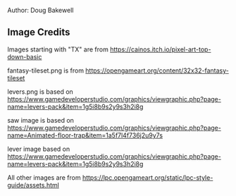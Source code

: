 Author: Doug Bakewell

## Image Credits

Images starting with "TX" are from https://cainos.itch.io/pixel-art-top-down-basic

fantasy-tileset.png is from https://opengameart.org/content/32x32-fantasy-tileset

levers.png is based on https://www.gamedeveloperstudio.com/graphics/viewgraphic.php?page-name=levers-pack&item=1g5i8b9s2y9s3h2i8g

saw image is based on https://www.gamedeveloperstudio.com/graphics/viewgraphic.php?page-name=Animated-floor-trap&item=1a5f7l4f736j2u9y7s 

lever image based on https://www.gamedeveloperstudio.com/graphics/viewgraphic.php?page-name=levers-pack&item=1g5i8b9s2y9s3h2i8g

All other images are from https://lpc.opengameart.org/static/lpc-style-guide/assets.html